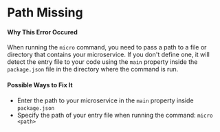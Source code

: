 # Path Missing

#### Why This Error Occured

When running the `micro` command, you need to pass a path to a file or directory that contains your microservice. If you don't define one, it will detect the entry file to your code using the `main` property inside the `package.json` file in the directory where the command is run.

#### Possible Ways to Fix It

- Enter the path to your microservice in the `main` property inside `package.json`
- Specify the path of your entry file when running the command: `micro <path>`
